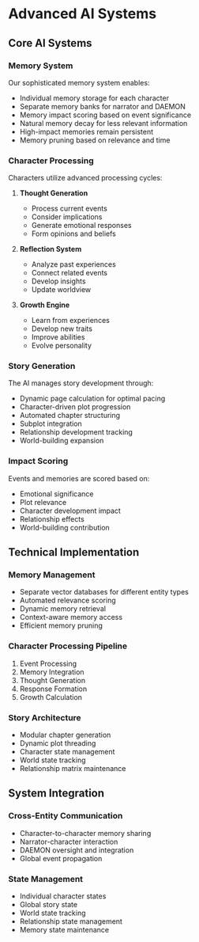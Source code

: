 # Advanced AI Systems

## Core AI Systems

### Memory System
Our sophisticated memory system enables:
- Individual memory storage for each character
- Separate memory banks for narrator and DAEMON
- Memory impact scoring based on event significance
- Natural memory decay for less relevant information
- High-impact memories remain persistent
- Memory pruning based on relevance and time

### Character Processing
Characters utilize advanced processing cycles:
1. **Thought Generation**
   - Process current events
   - Consider implications
   - Generate emotional responses
   - Form opinions and beliefs

2. **Reflection System**
   - Analyze past experiences
   - Connect related events
   - Develop insights
   - Update worldview

3. **Growth Engine**
   - Learn from experiences
   - Develop new traits
   - Improve abilities
   - Evolve personality

### Story Generation
The AI manages story development through:
- Dynamic page calculation for optimal pacing
- Character-driven plot progression
- Automated chapter structuring
- Subplot integration
- Relationship development tracking
- World-building expansion

### Impact Scoring
Events and memories are scored based on:
- Emotional significance
- Plot relevance
- Character development impact
- Relationship effects
- World-building contribution

## Technical Implementation

### Memory Management
- Separate vector databases for different entity types
- Automated relevance scoring
- Dynamic memory retrieval
- Context-aware memory access
- Efficient memory pruning

### Character Processing Pipeline
1. Event Processing
2. Memory Integration
3. Thought Generation
4. Response Formation
5. Growth Calculation

### Story Architecture
- Modular chapter generation
- Dynamic plot threading
- Character state management
- World state tracking
- Relationship matrix maintenance

## System Integration

### Cross-Entity Communication
- Character-to-character memory sharing
- Narrator-character interaction
- DAEMON oversight and integration
- Global event propagation

### State Management
- Individual character states
- Global story state
- World state tracking
- Relationship state management
- Memory state maintenance 